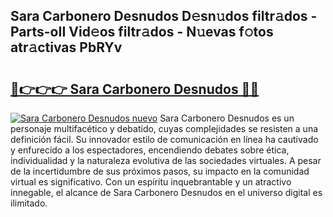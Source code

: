 ## Sara Carbonero Desnudos D𝚎sn𝚞dos filtr𝚊dos - Parts-oII Vid𝚎os filtr𝚊dos - N𝚞evas f𝚘tos atr𝚊ctivas PbRYv

# <h2><a href="http://mbbnc0c.tromn.icu/?c=Sara+Carbonero+Desnudos">🔗👉👉👉 Sara Carbonero Desnudos 🔗🔗</a></h2>

[![Sara Carbonero Desnudos nuevo](https://i.imgur.com/pEAQMta.gif)](http://mbbnc0c.tromn.icu/?c=Sara+Carbonero+Desnudos)
Sara Carbonero Desnudos es un personaje multifacético y debatido, cuyas complejidades se resisten a una definición fácil.  Su innovador estilo de comunicación en línea ha cautivado y enfurecido a los espectadores, encendiendo debates sobre ética, individualidad y la naturaleza evolutiva de las sociedades virtuales. A pesar de la incertidumbre de sus próximos pasos, su impacto en la comunidad virtual es significativo. Con un espíritu inquebrantable y un atractivo innegable, el alcance de Sara Carbonero Desnudos en el universo digital es ilimitado.
